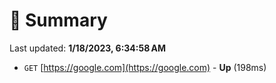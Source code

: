 # 📖 Summary
Last updated: **1/18/2023, 6:34:58 AM**

- `GET` [https://google.com](https://google.com) - **Up** (198ms)
